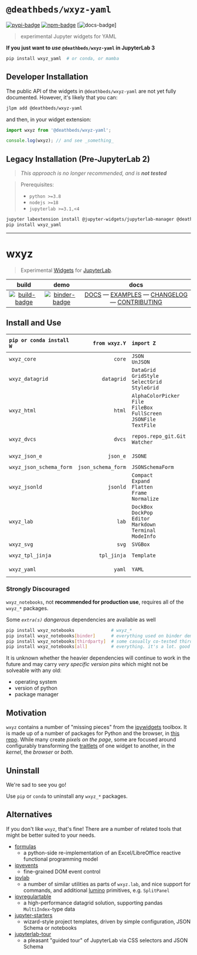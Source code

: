 # `@deathbeds/wxyz-yaml`

[![pypi-badge][]][pypi] [![npm-badge][]][npm] [![docs-badge][docs]]

[pypi-badge]: https://img.shields.io/pypi/v/wxyz_yaml
[pypi]: https://pypi.org/project/wxyz-yaml
[npm-badge]: https://img.shields.io/npm/v/@deathbeds/wxyz-yaml
[npm]: https://www.npmjs.com/package/@deathbeds/wxyz-yaml
[docs-badge]: https://img.shields.io/badge/docs-pages-black
[docs]: https://wxyz.rtfd.io

> experimental Jupyter widgets for YAML

**If you just want to _use_ `@deathbeds/wxyz-yaml` in JupyterLab 3**

```bash
pip install wxyz_yaml  # or conda, or mamba
```

## Developer Installation

The public API of the widgets in `@deathbeds/wxyz-yaml` are not yet fully documented.
However, it's likely that you can:

```bash
jlpm add @deathbeds/wxyz-yaml
```

and then, in your widget extension:

```ts
import wxyz from '@deathbeds/wxyz-yaml';

console.log(wxyz); // and see _something_
```

## Legacy Installation (Pre-JupyterLab 2)

> _This approach is no longer recommended, and is **not tested**_

> Prerequisites:
>
> - `python >=3.8`
> - `nodejs >=18`
> - `jupyterlab >=3.1,<4`

```bash
jupyter labextension install @jupyter-widgets/jupyterlab-manager @deathbeds/wxyz-yaml
pip install wxyz_yaml
```

---

# wxyz

> Experimental [Widgets][] for [JupyterLab][].

|           build           |            demo             |                            docs                            |
| :-----------------------: | :-------------------------: | :--------------------------------------------------------: |
| [![build-badge][]][build] | [![binder-badge][]][binder] | [DOCS][] — [EXAMPLES][] — [CHANGELOG][] — [CONTRIBUTING][] |

## Install and Use

| `pip or conda install W` |      `from wxyz.Y` | `import Z`                                                                                 | _powered by_                               |
| :----------------------- | -----------------: | :----------------------------------------------------------------------------------------- | ------------------------------------------ |
| `wxyz_core`              |             `core` | `JSON`<br/>`UnJSON`<br/>                                                                   | `jsonpointer`<br/>`jsonschema`             |
| `wxyz_datagrid`          |         `datagrid` | `DataGrid`<br/>`GridStyle`<br/>`SelectGrid`<br/>`StyleGrid`                                | `pandas`<br/>`wxyz_core`                   |
| `wxyz_html`              |             `html` | `AlphaColorPicker`<br/>`File`<br/>`FileBox`<br/>`FullScreen`<br/>`JSONFile`<br/>`TextFile` | `wxyz_core`                                |
| `wxyz_dvcs`              |             `dvcs` | `repos.repo_git.Git`<br/>`Watcher`                                                         | `gitpython`<br/>`watchgod`<br/>`wxyz_core` |
| `wxyz_json_e`            |           `json_e` | `JSONE`                                                                                    | `jsone`<br/>`wxyz_core`                    |
| `wxyz_json_schema_form`  | `json_schema_form` | `JSONSchemaForm`                                                                           | `wxyz_core`                                |
| `wxyz_jsonld`            |           `jsonld` | `Compact`<br/>`Expand`<br/>`Flatten`<br/>`Frame`<br/>`Normalize`                           | `pyld`<br/>`wxyz_core`                     |
| `wxyz_lab`               |              `lab` | `DockBox`<br/>`DockPop`<br/>`Editor`<br/>`Markdown`<br/>`Terminal`<br/>`ModeInfo`          | `jupyterlab`<br/>`wxyz_core`               |
| `wxyz_svg`               |              `svg` | `SVGBox`                                                                                   | `wxyz_core`                                |
| `wxyz_tpl_jinja`         |        `tpl_jinja` | `Template`                                                                                 | `jinja2`<br/>`wxyz_core`                   |
| `wxyz_yaml`              |             `yaml` | `YAML`                                                                                     | `pyyaml`<br/>`wxyz_core`                   |

### Strongly Discouraged

`wxyz_notebooks`, not **recommended for production use**, requires all of the `wxyz_*`
packages.

Some _`extra(s)` dangerous_ dependencies are available as well

```bash
pip install wxyz_notebooks              # wxyz_*
pip install wxyz_notebooks[binder]      # everything used on binder demos, used in tests
pip install wxyz_notebooks[thirdparty]  # some casually co-tested third-party packages
pip install wxyz_notebooks[all]         # everything. it's a lot. good luck.
```

It is unknown whether the heavier dependencies will continue to work in the future and
may carry _very specific version pins_ which might not be solveable with any old:

- operating system
- version of python
- package manager

## Motivation

`wxyz` contains a number of "missing pieces" from the [ipywidgets][] toolbox. It is made
up of a number of packages for Python and the browser, in [this repo][]. While many
create _pixels on the page_, some are focused around configurably transforming the
[traitlets][] of one widget to another, in the _kernel_, the _browser_ or _both_.

## Uninstall

We're sad to see you go!

Use `pip` or `conda` to uninstall any `wxyz_*` packages.

## Alternatives

If you don't like `wxyz`, that's fine! There are a number of related tools that might be
better suited to your needs.

- [formulas]
  - a python-side re-implementation of an Excel/LibreOffice reactive functional
    programming model
- [ipyevents]
  - fine-grained DOM event control
- [ipylab]
  - a number of similar utilities as parts of `wxyz.lab`, and nice support for commands,
    and additional [lumino][] primitives, e.g. `SplitPanel`
- [ipyregulartable]
  - a high-performance datagrid solution, supporting pandas `MultiIndex`-type data
- [jupyter-starters]
  - wizard-style project templates, driven by simple configuration, JSON Schema or
    notebooks
- [jupyterlab-tour]
  - a pleasant "guided tour" of JupyterLab via CSS selectors and JSON Schema

[binder-badge]: https://mybinder.org/badge_logo.svg
[binder]:
  https://mybinder.org/v2/gh/deathbeds/wxyz/main?urlpath=lab/tree/src/py/wxyz_notebooks/src/wxyz/notebooks/index.ipynb
[docs]: https://deathbeds.github.io/wxyz
[build-badge]:
  https://dev.azure.com/nickbollweg/deathbeds/_apis/build/status/deathbeds.wxyz?branchName=main
[build]:
  https://dev.azure.com/nickbollweg/deathbeds/_build/latest?definitionId=6&branchName=main
[changelog]: https://github.com/deathbeds/wxyz/blob/main/CHANGELOG.md
[contributing]: https://github.com/deathbeds/wxyz/blob/main/CONTRIBUTING.md
[examples]:
  https://github.com/deathbeds/wxyz/blob/main/src/py/wxyz_notebooks/src/wxyz/notebooks/index.ipynb
[formulas]: https://pypi.org/project/formulas/
[ipyevents]: https://github.com/mwcraig/ipyevents
[ipylab]: https://github.com/jtpio/ipylab
[ipyregulartable]: https://github.com/jpmorganchase/ipyregulartable
[ipywidgets]: https://github.com/jupyter-widgets/ipywidgets
[jupyter-starters]: https://pypi.org/project/jupyter-starters/
[jupyterlab-tour]: https://github.com/fcollonval/jupyterlab-tour
[jupyterlab]: https://github.com/jupyterlab/jupyterlab
[lumino]: https://github.com/jupyterlab/lumino
[this repo]: https://github.com/deathbeds/wxyz
[traitlets]: https://github.com/ipython/traitlets
[widgets]: https://jupyter.org/widgets
